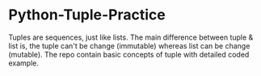 # Python-Tuple-Practice
Tuples are sequences, just like lists. The main difference between tuple &amp; list is, the tuple can't be change (immutable) whereas list can be change (mutable). The repo contain basic concepts of tuple with detailed coded example.
